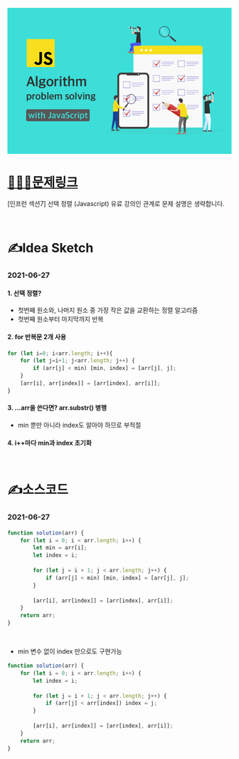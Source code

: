 [![인프런](../인프런표지.jpg)](https://www.inflearn.com/course/%EC%9E%90%EB%B0%94%EC%8A%A4%ED%81%AC%EB%A6%BD%ED%8A%B8-%EC%95%8C%EA%B3%A0%EB%A6%AC%EC%A6%98-%EB%AC%B8%EC%A0%9C%ED%92%80%EC%9D%B4/dashboard)
# [👩🏻‍💻문제링크](https://www.inflearn.com/course/%EC%9E%90%EB%B0%94%EC%8A%A4%ED%81%AC%EB%A6%BD%ED%8A%B8-%EC%95%8C%EA%B3%A0%EB%A6%AC%EC%A6%98-%EB%AC%B8%EC%A0%9C%ED%92%80%EC%9D%B4/dashboard)

[인프런 섹션7] 선택 정렬 (Javascript)
유료 강의인 관계로 문제 설명은 생략합니다.

<br>

# ✍️Idea Sketch

### **2021-06-27**

#### 1. 선택 정렬?
- 첫번째 원소와, 나머지 원소 중 가장 작은 값을 교환하는 정렬 알고리즘
- 첫번째 원소부터 마지막까지 반복

#### 2. for 반복문 2개 사용
```javascript
for (let i=0; i<arr.length; i++){
    for (let j=i+1; j<arr.length; j++) {
        if (arr[j] < min) [min, index] = [arr[j], j];
    }
    [arr[i], arr[index]] = [arr[index], arr[i]];
}
```

#### 3. ...arr을 쓴다면? arr.substr() 병행
- min 뿐만 아니라 index도 알아야 하므로 부적절

#### 4. i++마다 min과 index 초기화

<br>

# ✍️소스코드

### **2021-06-27**

```javascript
function solution(arr) {
    for (let i = 0; i < arr.length; i++) {
        let min = arr[i];
        let index = i;

        for (let j = i + 1; j < arr.length; j++) {
            if (arr[j] < min) [min, index] = [arr[j], j];
        }

        [arr[i], arr[index]] = [arr[index], arr[i]];
    }
    return arr;
}
```
<br>

- min 변수 없이 index 만으로도 구현가능

```javascript
function solution(arr) {
    for (let i = 0; i < arr.length; i++) {
        let index = i;

        for (let j = i + 1; j < arr.length; j++) {
            if (arr[j] < arr[index]) index = j;
        }

        [arr[i], arr[index]] = [arr[index], arr[i]];
    }
    return arr;
}
```